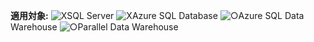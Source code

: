 <Token>**適用対象:** ![X](media/no.png)SQL Server ![X](media/no.png)Azure SQL Database ![○](media/yes.png)Azure SQL Data Warehouse ![○](media/yes.png)Parallel Data Warehouse </Token>

